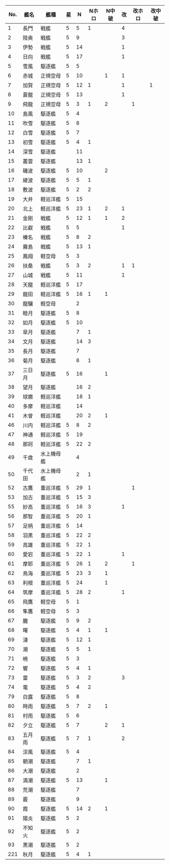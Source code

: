 |No.|艦名|艦種|星|N|Nホロ|N中破|改|改ホロ|改中破|
|---|---|---|---|---|---|---|---|---|---|
|1|長門|戦艦|5|5|1||4|||
|2|陸奥|戦艦|5|9|||3|||
|3|伊勢|戦艦|5|14|||1|||
|4|日向|戦艦|5|17|||1|||
|5|雪風|駆逐艦|5|5||||||
|6|赤城|正規空母|5|10||1|1|||
|7|加賀|正規空母|5|12|1||1||1|
|8|蒼龍|正規空母|5|13|||1|||
|9|飛龍|正規空母|5|3|1|2||1||
|10|島風|駆逐艦|5|4||||||
|11|吹雪|駆逐艦|5|8||||||
|12|白雪|駆逐艦|5|7||||||
|13|初雪|駆逐艦|5|4|1|||||
|14|深雪|駆逐艦||11||||||
|15|叢雲|駆逐艦||13|1|||||
|16|磯波|駆逐艦|5|10||2||||
|17|綾波|駆逐艦|5|5|1|||||
|18|敷波|駆逐艦|5|2|2|||||
|19|大井|軽巡洋艦|5|15||||||
|20|北上|軽巡洋艦|5|23|1|2|1|||
|21|金剛|戦艦|5|12|1|1|2|||
|22|比叡|戦艦|5|5|||1|||
|23|榛名|戦艦|5|8|2|||||
|24|霧島|戦艦|5|13|1|||||
|25|鳳翔|軽空母|5|3||||||
|26|扶桑|戦艦|5|3|2||1|1||
|27|山城|戦艦|5|11|||1|||
|28|天龍|軽巡洋艦|5|17||||||
|29|龍田|軽巡洋艦|5|16|1|1||||
|30|龍驤|軽空母||2||||||
|31|睦月|駆逐艦|5|8||||||
|32|如月|駆逐艦|5|10||||||
|33|皐月|駆逐艦||7|1|||||
|34|文月|駆逐艦||14|3|||||
|35|長月|駆逐艦||7||||||
|36|菊月|駆逐艦||8|1|||||
|37|三日月|駆逐艦|5|16||1||||
|38|望月|駆逐艦||16|2|||||
|39|球磨|軽巡洋艦||18|1|||||
|40|多摩|軽巡洋艦||14||||||
|41|木曾|軽巡洋艦||20|2|1||||
|46|川内|軽巡洋艦|5|8|2|||||
|47|神通|軽巡洋艦|5|19||||||
|48|那珂|軽巡洋艦|5|22|2|||||
|49|千歳|水上機母艦||4||||||
|50|千代田|水上機母艦||2|1|||||
|52|古鷹|重巡洋艦|5|29|1|||1||
|53|加古|重巡洋艦|5|15|3|||||
|55|妙高|重巡洋艦|5|16|3||1|||
|56|那智|重巡洋艦|5|20|1|||||
|57|足柄|重巡洋艦|5|14||||||
|58|羽黒|重巡洋艦|5|22|2|||||
|59|高雄|重巡洋艦|5|22|1|||||
|60|愛宕|重巡洋艦|5|22|1||1|||
|61|摩耶|重巡洋艦|5|26|1|2||1||
|62|鳥海|重巡洋艦|5|23|3|1||||
|63|利根|重巡洋艦|5|24||1||||
|64|筑摩|重巡洋艦|5|28|2||1|||
|65|飛鷹|軽空母|5|1||||||
|66|隼鷹|軽空母|5|3||||||
|67|朧|駆逐艦|5|9|2|||||
|68|曙|駆逐艦|5|4|1|1||||
|69|漣|駆逐艦|5|12|1|||||
|70|潮|駆逐艦|5|5|1|||||
|71|暁|駆逐艦|5|3||||||
|72|響|駆逐艦|5|4|1|||||
|73|雷|駆逐艦|5|3|2||3|||
|74|電|駆逐艦|5|4|2|||||
|79|白露|駆逐艦|5|8||||||
|80|時雨|駆逐艦|5|7|2|1||||
|81|村雨|駆逐艦|5|6||||||
|82|夕立|駆逐艦|5|7||2|1|||
|83|五月雨|駆逐艦|5|7|1||2|||
|84|涼風|駆逐艦|5|4||||||
|85|朝潮|駆逐艦||7|1|||||
|86|大潮|駆逐艦||2||||||
|87|満潮|駆逐艦|5|13||1||||
|88|荒潮|駆逐艦||7||||||
|89|霰|駆逐艦||9||||||
|90|霞|駆逐艦|5|14|2|1||||
|91|陽炎|駆逐艦|5|2||||||
|92|不知火|駆逐艦|5|2||||||
|93|黒潮|駆逐艦|5|2||||||
|221|秋月|駆逐艦|5|4|1|||||
